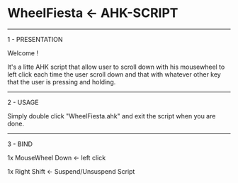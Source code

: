 # WheelFiesta <- AHK-SCRIPT 
------------------------------------------------------------------------------------------
1 - PRESENTATION


Welcome ! 

It's a litte AHK script that allow user to scroll down with his mousewheel to left click each time the user scroll down and that with whatever other key that the user is pressing and holding.


------------------------------------------------------------------------------------------
2 - USAGE


Simply double click "WheelFiesta.ahk" and exit the script when you are done.


------------------------------------------------------------------------------------------
3 - BIND


1x MouseWheel Down <- left click 

1x Right Shift     <- Suspend/Unsuspend Script
